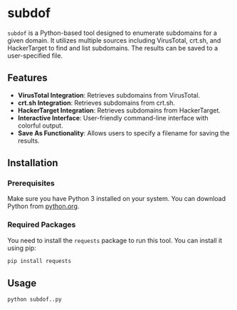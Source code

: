 # subdof

`subdof` is a Python-based tool designed to enumerate subdomains for a given domain. It utilizes multiple sources including VirusTotal, crt.sh, and HackerTarget to find and list subdomains. The results can be saved to a user-specified file.

## Features

- **VirusTotal Integration**: Retrieves subdomains from VirusTotal.
- **crt.sh Integration**: Retrieves subdomains from crt.sh.
- **HackerTarget Integration**: Retrieves subdomains from HackerTarget.
- **Interactive Interface**: User-friendly command-line interface with colorful output.
- **Save As Functionality**: Allows users to specify a filename for saving the results.

## Installation

### Prerequisites

Make sure you have Python 3 installed on your system. You can download Python from [python.org](https://www.python.org/downloads/).

### Required Packages

You need to install the `requests` package to run this tool. You can install it using pip:

```bash
pip install requests
```

## Usage
```sh 
python subdof..py 
```
